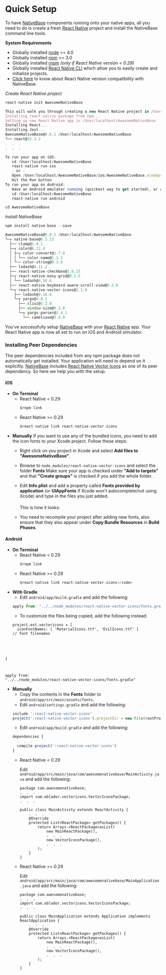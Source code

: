 # Quick Setup

To have [NativeBase](http://nativebase.io/) components running onto your native apps, all you need to do is create a fresh [React Native](https://facebook.github.io/react-native/) project and install the NativeBase command line tools.

**System Requirements**
* Globally installed [node](https://nodejs.org/en/) >= 4.0
* Globally installed [npm](https://www.npmjs.com/) >= 3.0
* Globally installed [rnpm](https://github.com/rnpm/rnpm) *(only if React Native version < 0.29)*
* Globally installed [React Native CLI](https://facebook.github.io/react-native/docs/getting-started.html) which allow you to easily create and initialize projects.   
* [Click here](/docs/Compatibility.md) to know about React Native version compatibility with NativeBase.

*Create React Native project*
```js
react-native init AwesomeNativeBase

This will walk you through creating a new React Native project in /User/localhost/AwesomeNativeBase
Installing react-native package from npm...
Setting up new React Native app in /User/localhost/AwesomeNativeBase
Installing React...
Installing Jest...
AwesomeNativeBase@0.0.1 /User/localhost/AwesomeNativeBase
└── react@15.3.2
.  .  .
.  .  .

To run your app on iOS:
   cd /User/localhost/AwesomeNativeBase
   react-native run-ios
   - or -
   Open /User/localhost/AwesomeNativeBase/ios/AwesomeNativeBase.xcodeproj in Xcode
   Hit the Run button
To run your app on Android:
   Have an Android emulator running (quickest way to get started), or a device connected
   cd /User/localhost/AwesomeNativeBase
   react-native run-android

cd AwesomeNativeBase
```


*Install NativeBase*

```js
npm install native-base --save

AwesomeNativeBase@0.0.1 /User/localhost/AwesomeNativeBase
└─┬ native-base@0.5.13
  ├── clamp@1.0.1
  ├─┬ color@0.11.4
  │ ├─┬ color-convert@1.7.0
  │ │ └── color-name@1.1.1
  │ └── color-string@0.3.0
  ├── lodash@4.11.2
  ├── react-native-checkbox@1.0.15
  ├─┬ react-native-easy-grid@0.1.5
  │ └── lodash@4.16.6
  ├── react-native-keyboard-aware-scroll-view@0.2.0
  └─┬ react-native-vector-icons@2.1.0
    ├── lodash@4.16.6
    └─┬ yargs@4.8.1
      ├── cliui@3.2.0
      ├── window-size@0.2.0
      └─┬ yargs-parser@2.4.1
        └── camelcase@3.0.0
```
You've successfully setup [NativeBase](http://nativebase.io/) with your [React Native](https://facebook.github.io/react-native/) app. Your React Native app is now all set to run on iOS and Android simulator.



### Installing Peer Dependencies
The peer dependencies included from any npm package does not automatically get installed. Your application will need to depend on it explicitly. [NativeBase](http://nativebase.io/) includes [React Native Vector Icons](https://github.com/oblador/react-native-vector-icons) as one of its peer dependency. So here we help you with the setup.

#### iOS
* **On Terminal**
  * React Native < 0.29
    ```js
    $rnpm link
    ```
  * React Native >= 0.29
    ```js
    $react-native link react-native-vector-icons
    ```
* **Manually**
  If you want to use any of the bundled icons, you need to add the icon fonts to your Xcode project. Follow these steps:
  * Right click on you project in Xcode and select **Add files to "AwesomeNativeBase"**.
  * Browse to <code>node_modules/react-native-vector-icons</code> and select the folder **Fonts**
    Make sure your app is checked under **"Add to targets"** and that **"Create groups"** is checked if you add the whole folder.
  * Edit **Info.plist** and add a property called **Fonts provided by application** (or **UIAppFonts** if Xcode won't       autocomplete/not using Xcode) and type in the files you just added.

    This is how it looks:
    <img class="img-fix" src="{{('/docs/assets/installation.png')}}" alt="" style="padding-top: 10px; padding-bottom:10px">
  * You need to recompile your project after adding new fonts, also ensure that they also appear under **Copy Bundle Resources** in **Build Phases**.






#### Android
* **On Terminal**
  * React Native < 0.29
    ```js
    $rnpm link
    ```
  * React Native >= 0.29
    ```js
    $react-native link react-native-vector-icons</code>
    ```
* **With Gradle**
  * Edit <code>android/app/build.gradle</code> and add the following:
  ```js
  apply from: "../../node_modules/react-native-vector-icons/fonts.gradle"
  ```
  * To customize the files being copied, add the following instead:
  <pre><code class="language-groovy">project.ext.vectoricons = [
    iconFontNames: [ 'MaterialIcons.ttf', 'EvilIcons.ttf' ]             // font filenames
]

apply from: "../../node_modules/react-native-vector-icons/fonts.gradle"</code></pre>
* **Manually**
  * Copy the contents in the **Fonts** folder to <code>android/app/src/main/assets/fonts</code>.
  * Edit <code>android/settings.gradle</code> and add the following:
  ```js
  include ':react-native-vector-icons'
  project(':react-native-vector-icons').projectDir = new File(rootProject.projectDir, '../node_modules/react-native-vector-icons/android')
  ```
  * Edit <code>android/app/build.gradle</code> and add the following:
  ```js
  dependencies {
    .  .  .
    compile project(':react-native-vector-icons')
  }
  ```
  * React Native < 0.29

    Edit <code>android/app/src/main/java/com/awesomenativebase/MainActivity.java</code> and add the following:
    <pre><code class="language-java">package com.awesomenativebase;
    .  .  .
    import com.oblador.vectoricons.VectorIconsPackage;
    .  .  .

    public class MainActivity extends ReactActivity {
        .  .  .
        &#64;Override
        protected List&lt;ReactPackage> getPackages() {
            return Arrays.&lt;ReactPackage>asList(
                new MainReactPackage(),
                .  .  .
                new VectorIconsPackage(),
                .  .  .
            );
        }
    }
    </code></pre>
  * React Native >= 0.29

    Edit <code>android/app/src/main/java/com/awesomenativebase/MainApplication.java</code> and add the following:
    <pre><code class="language-java">package com.awesomenativebase;
    .  .  .
    import com.oblador.vectoricons.VectorIconsPackage;
    .  .  .

    public class MainApplication extends Application implements ReactApplication {
        .  .  .
        &#64;Override
        protected List&lt;ReactPackage> getPackages() {
            return Arrays.&lt;ReactPackage>asList(
                new MainReactPackage(),
                .  .  .
                new VectorIconsPackage(),
                .  .  .
            );
        }
    }
    </code></pre>
